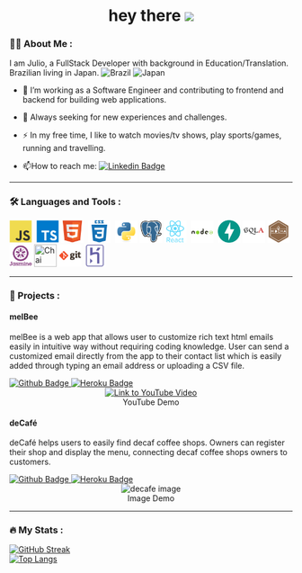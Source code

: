 <div align="center">
  <h1>
    hey there 
    <img src="https://media.giphy.com/media/hvRJCLFzcasrR4ia7z/giphy.gif" width="30px"/>
  </h1>
</div>

### :man_technologist: About Me :
  I am Julio, a FullStack Developer with background in Education/Translation. Brazilian living in Japan.
  <img src="https://upload.wikimedia.org/wikipedia/en/thumb/0/05/Flag_of_Brazil.svg/1280px-Flag_of_Brazil.svg.png" title="Brazil" alt="Brazil" width="15" height="10"/> 
  <img src="https://upload.wikimedia.org/wikipedia/en/thumb/9/9e/Flag_of_Japan.svg/1280px-Flag_of_Japan.svg.png" title="Japan" alt="Japan" width="15" height="10"/>
  
- :telescope: I’m working as a Software Engineer and contributing to frontend and backend for building web applications.

- :seedling: Always seeking for new experiences and challenges.

- :zap: In my free time, I like to watch movies/tv shows, play sports/games, running and travelling.

- :mailbox:How to reach me: [![Linkedin Badge](https://img.shields.io/badge/-julio-blue?style=flat&logo=Linkedin&logoColor=white)](https://www.linkedin.com/in/julioquiezi/)

---
### :hammer_and_wrench: Languages and Tools :

<div>
  <img src="https://github.com/devicons/devicon/blob/master/icons/javascript/javascript-original.svg" title="JavaScript" alt="JavaScript" width="40" height="40"/>&nbsp;
  <img src="https://raw.githubusercontent.com/devicons/devicon/1119b9f84c0290e0f0b38982099a2bd027a48bf1/icons/typescript/typescript-original.svg" title="TypeScript" **alt="TypeScript" width="40" height="40"/>
  <img src="https://github.com/devicons/devicon/blob/master/icons/html5/html5-original.svg" title="HTML5" alt="HTML" width="40" height="40"/>&nbsp;
  <img src="https://github.com/devicons/devicon/blob/master/icons/css3/css3-plain-wordmark.svg"  title="CSS3" alt="CSS" width="40" height="40"/>&nbsp;
  <img src="https://raw.githubusercontent.com/devicons/devicon/1119b9f84c0290e0f0b38982099a2bd027a48bf1/icons/python/python-original.svg" title="Python" **alt="Python" width="40" height="40"/>
  <img src="https://raw.githubusercontent.com/devicons/devicon/1119b9f84c0290e0f0b38982099a2bd027a48bf1/icons/postgresql/postgresql-original.svg" title="PostgreSQL" **alt="PostgreSQL" width="40" height="40"/>
  <img src="https://github.com/devicons/devicon/blob/master/icons/react/react-original-wordmark.svg" title="React" alt="React" width="40" height="40"/>&nbsp;
  <img src="https://github.com/devicons/devicon/blob/master/icons/nodejs/nodejs-original-wordmark.svg" title="NodeJS" alt="NodeJS" width="40" height="40"/>&nbsp;
  <img src="https://raw.githubusercontent.com/devicons/devicon/1119b9f84c0290e0f0b38982099a2bd027a48bf1/icons/fastapi/fastapi-original.svg" title="FastAPI" **alt="FastAPI" width="40" height="40"/>
   <img src="https://raw.githubusercontent.com/devicons/devicon/1119b9f84c0290e0f0b38982099a2bd027a48bf1/icons/sqlalchemy/sqlalchemy-original.svg" title="SQLAlchemy" **alt="SQLAlchemy" width="40" height="40"/>
  <img src="https://raw.githubusercontent.com/devicons/devicon/1119b9f84c0290e0f0b38982099a2bd027a48bf1/icons/mocha/mocha-plain.svg" title="Mocha" **alt="Mocha" width="40" height="40"/>
  <img src="https://raw.githubusercontent.com/devicons/devicon/1119b9f84c0290e0f0b38982099a2bd027a48bf1/icons/jasmine/jasmine-plain-wordmark.svg" title="Jasmine" **alt="Jasmine" width="40" height="40"/>
  <img src="https://seeklogo.com/images/C/chai-logo-F349805F7D-seeklogo.com.png" title="Chai" **alt="Chai" width="40" height="40"/>
  <img src="https://github.com/devicons/devicon/blob/master/icons/git/git-original-wordmark.svg" title="Git" **alt="Git" width="40" height="40"/>
  <img src="https://github.com/devicons/devicon/blob/master/icons/heroku/heroku-original.svg" title="Heroku" **alt="Heroku" width="40" height="40"/>
</div>

---
### 📝 Projects :

#### melBee
melBee is a web app that allows user to customize rich text html emails easily in intuitive way without requiring coding knowledge. User can send a customized email directly from the app to their contact list which is easily added through typing an email address or uploading a CSV file.
<div id="badges">
  <a href="https://github.com/melBee-newsletter/melBee">
    <img src="https://img.shields.io/badge/GitHub-black?style=for-the-badge&logo=github&logoColor=white" alt="Github Badge"/>
  </a>
  <a href="https://melbee.herokuapp.com/">
    <img src="https://img.shields.io/badge/heroku-purple?style=for-the-badge&logo=heroku&logoColor=white" alt="Heroku Badge"/>
  </a>
</div>
<div align="center">
  <a href="https://www.youtube.com/embed/Bj7EGQSIuTE?controls=0" target="_blank">
    <img width="500" alt="Link to YouTube Video" src="https://user-images.githubusercontent.com/97425307/192698075-bc402874-2da2-413b-9a5a-95df30572dd8.png">
  </a>
  <br>
  YouTube Demo
</div>


#### deCafé
deCafé helps users to easily find decaf coffee shops. Owners can register their shop and display the menu, connecting decaf coffee shops owners to customers.
<div id="badges">
  <a href="https://github.com/Takashicc/decafe">
    <img src="https://img.shields.io/badge/GitHub-black?style=for-the-badge&logo=github&logoColor=white" alt="Github Badge"/>
  </a>
  <a href="https://decafe.vercel.app/">
    <img src="https://img.shields.io/badge/heroku-purple?style=for-the-badge&logo=heroku&logoColor=white" alt="Heroku Badge"/>
  </a>
</div>
<div align="center">
  <img src="https://github.com/Takashicc/decafe/blob/main/docs/images/decafe_screenshot.png" img width="500" alt="decafe image">
  <br>
  Image Demo
</div>

---
### :fire: My Stats :
[![GitHub Streak](http://github-readme-streak-stats.herokuapp.com?user=julioqui&theme=dark&background=000000)](https://git.io/streak-stats)
<br>
[![Top Langs](https://github-readme-stats.vercel.app/api/top-langs/?username=julioqui&layout=compact&theme=vision-friendly-dark)](https://github.com/anuraghazra/github-readme-stats)

